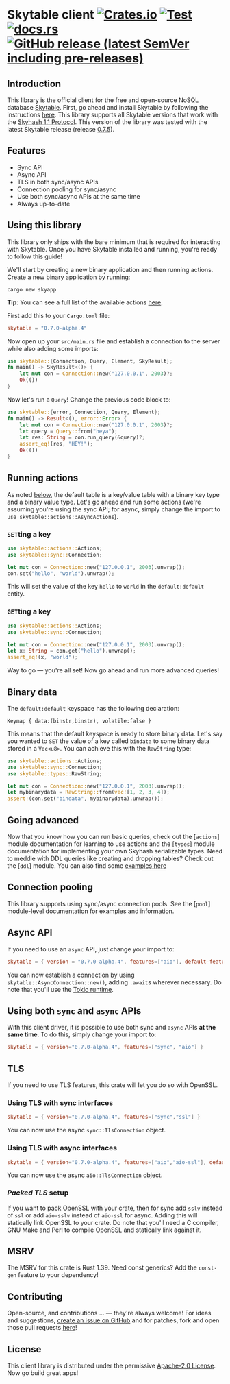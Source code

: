 # Skytable client [![Crates.io](https://img.shields.io/crates/v/skytable?style=flat-square)](https://crates.io/crates/skytable) [![Test](https://github.com/skytable/client-rust/actions/workflows/test.yml/badge.svg)](https://github.com/skytable/client-rust/actions/workflows/test.yml) [![docs.rs](https://img.shields.io/docsrs/skytable?style=flat-square)](https://docs.rs/skytable) [![GitHub release (latest SemVer including pre-releases)](https://img.shields.io/github/v/release/skytable/client-rust?include_prereleases&style=flat-square)](https://github.com/skytable/client-rust/releases)

## Introduction

This library is the official client for the free and open-source NoSQL database
[Skytable](https://github.com/skytable/skytable). First, go ahead and install Skytable by
following the instructions [here](https://docs.skytable.io/getting-started). This library supports
all Skytable versions that work with the [Skyhash 1.1 Protocol](https://docs.skytable.io/protocol/skyhash).
This version of the library was tested with the latest Skytable release
(release [0.7.5](https://github.com/skytable/skytable/releases/v0.7.5)).

## Features

- Sync API
- Async API
- TLS in both sync/async APIs
- Connection pooling for sync/async
- Use both sync/async APIs at the same time
- Always up-to-date

## Using this library

This library only ships with the bare minimum that is required for interacting with Skytable. Once you have
Skytable installed and running, you're ready to follow this guide!

We'll start by creating a new binary application and then running actions. Create a new binary application
by running:

```shell
cargo new skyapp
```

**Tip**: You can see a full list of the available actions [here](https://docs.skytable.io/actions-overview).

First add this to your `Cargo.toml` file:

```toml
skytable = "0.7.0-alpha.4"
```

Now open up your `src/main.rs` file and establish a connection to the server while also adding some
imports:

```rust
use skytable::{Connection, Query, Element, SkyResult};
fn main() -> SkyResult<()> {
    let mut con = Connection::new("127.0.0.1", 2003)?;
    Ok(())
}
```

Now let's run a `Query`! Change the previous code block to:

```rust
use skytable::{error, Connection, Query, Element};
fn main() -> Result<(), error::Error> {
    let mut con = Connection::new("127.0.0.1", 2003)?;
    let query = Query::from("heya");
    let res: String = con.run_query(&query)?;
    assert_eq!(res, "HEY!");
    Ok(())
}
```

## Running actions

As noted [below](#binary-data), the default table is a key/value table with a binary key
type and a binary value type. Let's go ahead and run some actions (we're assuming you're
using the sync API; for async, simply change the import to `use skytable::actions::AsyncActions`).

### `SET`ting a key

```rust
use skytable::actions::Actions;
use skytable::sync::Connection;

let mut con = Connection::new("127.0.0.1", 2003).unwrap();
con.set("hello", "world").unwrap();
```

This will set the value of the key `hello` to `world` in the `default:default` entity.

### `GET`ting a key

```rust
use skytable::actions::Actions;
use skytable::sync::Connection;

let mut con = Connection::new("127.0.0.1", 2003).unwrap();
let x: String = con.get("hello").unwrap();
assert_eq!(x, "world");
```

Way to go &mdash; you're all set! Now go ahead and run more advanced queries!

## Binary data

The `default:default` keyspace has the following declaration:

```text
Keymap { data:(binstr,binstr), volatile:false }
```

This means that the default keyspace is ready to store binary data. Let's say
you wanted to `SET` the value of a key called `bindata` to some binary data stored
in a `Vec<u8>`. You can achieve this with the `RawString` type:

```rust
use skytable::actions::Actions;
use skytable::sync::Connection;
use skytable::types::RawString;

let mut con = Connection::new("127.0.0.1", 2003).unwrap();
let mybinarydata = RawString::from(vec![1, 2, 3, 4]);
assert!(con.set("bindata", mybinarydata).unwrap());
```

## Going advanced

Now that you know how you can run basic queries, check out the [`actions`] module documentation for learning
to use actions and the [`types`] module documentation for implementing your own Skyhash serializable
types. Need to meddle with DDL queries like creating and dropping tables? Check out the [`ddl`] module.
You can also find some [examples here](https://github.com/skytable/client-rust/tree/v0.7.0-alpha.4/examples)

## Connection pooling

This library supports using sync/async connection pools. See the [`pool`] module-level documentation for examples
and information.

## Async API

If you need to use an `async` API, just change your import to:

```toml
skytable = { version = "0.7.0-alpha.4", features=["aio"], default-features = false }
```

You can now establish a connection by using `skytable::AsyncConnection::new()`, adding `.await`s wherever
necessary. Do note that you'll use the [Tokio runtime](https://tokio.rs).

## Using both `sync` and `async` APIs

With this client driver, it is possible to use both sync and `async` APIs **at the same time**. To do
this, simply change your import to:

```toml
skytable = { version="0.7.0-alpha.4", features=["sync", "aio"] }
```

## TLS

If you need to use TLS features, this crate will let you do so with OpenSSL.

### Using TLS with sync interfaces

```toml
skytable = { version="0.7.0-alpha.4", features=["sync","ssl"] }
```

You can now use the async `sync::TlsConnection` object.

### Using TLS with async interfaces

```toml
skytable = { version="0.7.0-alpha.4", features=["aio","aio-ssl"], default-features=false }
```

You can now use the async `aio::TlsConnection` object.

### _Packed TLS_ setup

If you want to pack OpenSSL with your crate, then for sync add `sslv` instead of `ssl` or
add `aio-sslv` instead of `aio-ssl` for async. Adding this will statically link OpenSSL
to your crate. Do note that you'll need a C compiler, GNU Make and Perl to compile OpenSSL
and statically link against it.

## MSRV

The MSRV for this crate is Rust 1.39. Need const generics? Add the `const-gen` feature to your
dependency!

## Contributing

Open-source, and contributions ... &mdash; they're always welcome! For ideas and suggestions,
[create an issue on GitHub](https://github.com/skytable/client-rust/issues/new) and for patches,
fork and open those pull requests [here](https://github.com/skytable/client-rust)!

## License

This client library is distributed under the permissive
[Apache-2.0 License](https://github.com/skytable/client-rust/blob/next/LICENSE). Now go build great apps!
